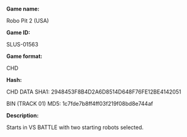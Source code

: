 **Game name:**

Robo Pit 2 (USA)

**Game ID:**

SLUS-01563

**Game format:**

CHD

**Hash:**

CHD DATA SHA1: 2948453F8B4D2A6D8514D648F76FE12BE4142051

BIN (TRACK 01) MD5: 1c7fde7b8ff4ff03f219f08bd8e744af

**Description:**

Starts in VS BATTLE with two starting robots selected.